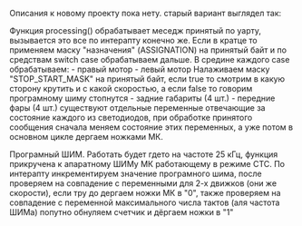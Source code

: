 Описания к новому проекту пока нету.
старый вариант выглядел так:

Функция processing() обрабатывает меседж принятый по уарту, вызывается это все по интерапту конечно же.
Если в кратце то применяем маску "назначения" (ASSIGNATION) на принятый байт и по средствам switch case обрабатываем дальше.
В средине каждого case обрабатываем:
	- правый мотор
	- левый мотор
		Налаживаем маску "STOP_START_MASK" на принятый байт, если true то смотрим в какую сторону крутить и с какой скоростью, а если false то говорим програмному шиму стопнутся
	- задние габариты (4 шт.)
	- передние фары (4 шт.)
		существуют отдельные переменные отвечающие за состояние каждого из светодиодов, при обработке принятого сообщения сначала меняем состояние этих переменных, а уже потом в основном цикле дергаем ножками МК.

Програмный ШИМ. Работать будет гдето на частоте 25 кГц, функция прикручена к апаратному ШИМу МК работающему в режиме СТС.
По интерапту инкрементируем значение програмного шима, после проверяем на совпадение с переменными для 2-х движков (они же скорости), если тру до дергаем ножки МК в "0", также проверяем на совпадение с переменной максимального числа тактов (аля частота ШИМа) попутно обнуляем счетчик и дёргаем ножки в "1"